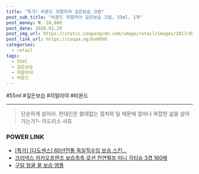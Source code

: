 ```yaml
--- 
title: "특가! 비욘드 히말라야 깊은보습 크림" 
post_sub_title: "비욘드 히말라야 깊은보습 크림, 55ml, 1개" 
post_money: ₩. 24,800 
post_date: 2020.01.29 
post_img_url: https://static.coupangcdn.com/image/retail/images/2017/02/09/19/2/d08d20ae-4342-4dd9-a3bf-71298e1c2496.jpg 
post_link_url: https://coupa.ng/bnHVhO 
categories: 
  - retail 
tags: 
  - 55ml 
  - 깊은보습 
  - 히말라야 
  - 비욘드 
--- 
```

  #55ml #깊은보습 #히말라야 #비욘드 
<hr> 

> 단순하게 살아라. 현대인은 쓸데없는 절차와 일 때문에 얼마나 복잡한 삶을 살아가는가?– 이드리스 샤흐 


### POWER LINK

* <a href="https://blog.naver.com/santokki14/221790464118" target="_blank">[특가] [다도센스] 60년전통 독일직수입 보습 스킨...</a>
* <a href="https://blog.naver.com/santokki14/221784580726" target="_blank">크리넥스 카카오프렌즈 보습촉촉 로션 천연펄프 미니 각티슈 3겹 160매</a>
* <a href="https://blog.naver.com/santokki14/221783631900" target="_blank">구달 청귤 꿀 보습 앰플</a>
